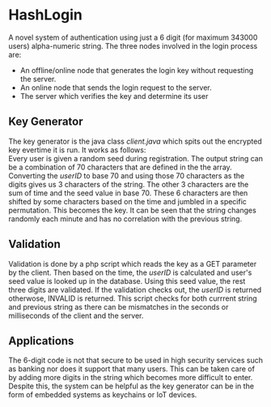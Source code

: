 # HashLogin
A novel system of authentication using just a 6 digit (for maximum 343000 users) alpha-numeric string.
The three nodes involved in the login process are:
- An offline/online node that generates the login key without requesting the server.
- An online node that sends the login request to the server.
- The server which verifies the key and determine its user

## Key Generator
The key generator is the java class *client.java* which spits out the encrypted key evertime it is run. It works as follows:  
Every user is given a random seed during registration. The output string can be a combination of 70 characters that are defined in the the array.
Converting the *userID* to base 70 and using those 70 characters as the digits gives us 3 characters of the string. The other 3 characters are the sum of time and the seed value in base 70.
These 6 characters are then shifted by some characters based on the time and jumbled in a specific permutation. This becomes the key.
It can be seen that the string changes randomly each minute and has no correlation with the previous string.

## Validation
Validation is done by a php script which reads the key as a GET parameter by the client. Then based on the time, the *userID* is calculated and user's seed value is looked up in the database. Using this seed value, the rest three digits are validated. If the validation checks out, the *userID* is returned otherwose, INVALID is returned.
This script checks for both currrent string and previous string as there can be mismatches in the seconds or milliseconds of the client and the server.

## Applications
The 6-digit code is not that secure to be used in high security services such as banking nor does it support that many users. This can be taken care of by adding more digits in the string which becomes more difficult to enter.
Despite this, the system can be helpful as the key generator can be in the form of embedded systems as keychains or IoT devices.
